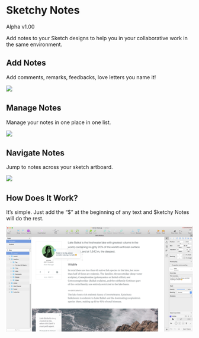 # Sketchy Notes
Alpha v1.00

Add notes to your Sketch designs to help you in your collaborative work in the same environment.

## Add Notes
Add comments, remarks, feedbacks, love letters you name it!

![](images/addnotes.gif)


## Manage Notes
Manage your notes in one place in one list.

![](images/manage.gif)

## Navigate Notes
Jump to notes across your sketch artboard.

![](images/navigate.gif)

## How Does It Work?
It’s simple. Just add the “$” at the beginning of any text and $ketchy Notes will do the rest.

![](images/addnotesscr.jpg)

